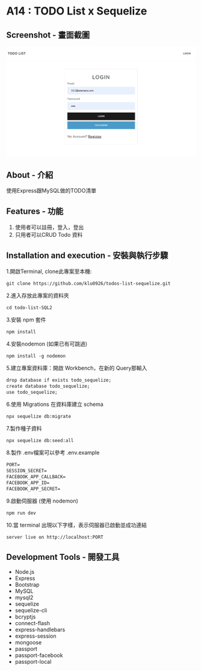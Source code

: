 # A14 : TODO List x Sequelize


## Screenshot - 畫面截圖
![screenshot](public/images/screenshot.png)


## About - 介紹
使用Express跟MySQL做的TODO清單


## Features - 功能

1. 使用者可以註冊，登入，登出
2. 只用者可以CRUD Todo 資料


## Installation and execution - 安裝與執行步驟

1.開啟Terminal, clone此專案至本機:
```
git clone https://github.com/klu0926/todos-list-sequelize.git
```

2.進入存放此專案的資料夾
```
cd todo-list-SQL2
```

3.安裝 npm 套件
```
npm install
```

4.安裝nodemon (如果已有可跳過)
```
npm install -g nodemon
```

5.建立專案資料庫：開啟 Workbench，在新的 Query那輸入
```
drop database if exists todo_sequelize; 
create database todo_sequelize; 
use todo_sequelize;
```

6.使用 Migrations 在資料庫建立 schema 
```
npx sequelize db:migrate
```

7.製作種子資料
```
npx sequelize db:seed:all
```
8.製作 .env檔案可以參考 .env.example
```
PORT=
SESSION_SECRET=
FACEBOOK_APP_CALLBACK=
FACEBOOK_APP_ID=
FACEBOOK_APP_SECRET=
```

9.啟動伺服器 (使用 nodemon)
```
npm run dev 
```

10.當 terminal 出現以下字樣，表示伺服器已啟動並成功連結
```
server live on http://localhost:PORT
```


## Development Tools - 開發工具
* Node.js
* Express
* Bootstrap
* MySQL
* mysql2
* sequelize
* sequelize-cli
* bcryptjs
* connect-flash
* express-handlebars
* express-session
* mongoose
* passport
* passport-facebook
* passport-local

